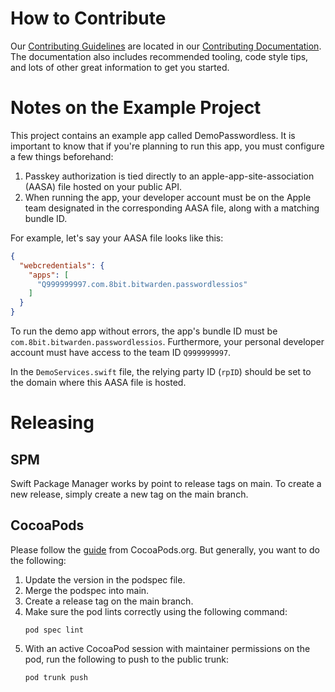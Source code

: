# How to Contribute

Our [Contributing Guidelines](https://contributing.bitwarden.com/contributing/) are located in our [Contributing Documentation](https://contributing.bitwarden.com/). The documentation also includes recommended tooling, code style tips, and lots of other great information to get you started.

# Notes on the Example Project

This project contains an example app called DemoPasswordless. It is important to know that if you're planning to run this app, you must configure a few things beforehand:

1. Passkey authorization is tied directly to an apple-app-site-association (AASA) file hosted on your public API.
2. When running the app, your developer account must be on the Apple team designated in the corresponding AASA file, along with a matching bundle ID.

For example, let's say your AASA file looks like this:

```json
{
  "webcredentials": {
    "apps": [
      "Q999999997.com.8bit.bitwarden.passwordlessios"
    ]
  }
}
```

To run the demo app without errors, the app's bundle ID must be `com.8bit.bitwarden.passwordlessios`. Furthermore, your personal developer account must have access to the team ID `Q999999997`.

In the `DemoServices.swift` file, the relying party ID (`rpID`) should be set to the domain where this AASA file is hosted.

# Releasing
## SPM
Swift Package Manager works by point to release tags on main.  To create a new release, simply create a new tag on the main branch.

## CocoaPods
Please follow the [guide](https://guides.cocoapods.org/making/getting-setup-with-trunk) from CocoaPods.org.  But generally, you want to do the following:

1. Update the version in the podspec file. 
2. Merge the podspec into main. 
3. Create a release tag on the main branch. 
4. Make sure the pod lints correctly using the following command:
    ```
    pod spec lint
    ```
5. With an active CocoaPod session with maintainer permissions on the pod, run the following to push to the public trunk:
    ```
    pod trunk push
    ``` 